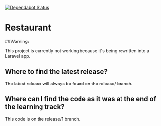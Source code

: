 [![Dependabot Status](https://api.dependabot.com/badges/status?host=github&repo=HonkingGoose/restaurant)](https://dependabot.com)

# Restaurant

##Warning:

This project is currently not working because it's being rewritten into a Laravel app.

## Where to find the latest release?

The latest release will always be found on the release/<highest number> branch.

## Where can I find the code as it was at the end of the learning track?

This code is on the release/1 branch.
